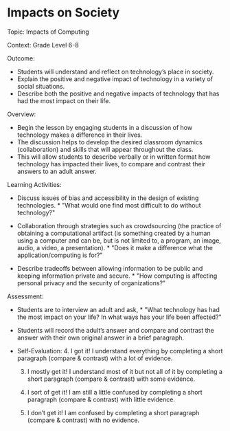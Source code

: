 # Impacts on Society
Topic: Impacts of Computing

Context: Grade Level 6-8

Outcome: 
* Students will understand and reflect on technology’s place in society. 
* Explain the positive and negative impact of technology in a variety of social situations. 
* Describe both the positive and negative impacts of technology that has had the most impact on their life.

Overview:
* Begin the lesson by engaging students in a discussion of how technology makes a difference in their lives. 
* The discussion helps to develop the desired classroom dynamics (collaboration) and skills that will appear throughout the class. 
* This will allow students to describe verbally or in written format how technology has impacted their lives, to compare and contrast their answers to an adult answer. 

Learning Activities: 
* Discuss issues of bias and accessibility in the design of existing technologies. 
       * "What would one find most difficult to do without technology?"

* Collaboration through strategies such as crowdsourcing (the practice of obtaining a computational artifact (is something created by a human using a 
     computer and can be, but is not limited to, a program, an image, audio, a video, a presentation). 
       * "Does it make a difference what the application/computing is for?"

* Describe tradeoffs between allowing information to be public and keeping information private and secure. 
       * "How computing is affecting personal privacy and the security of organizations?"

Assessment:
* Students are to interview an adult and ask,
       * "What technology has had the most impact on your life? In what ways has your life been affected?" 

* Students will record the adult’s answer and compare and contrast the answer with their own original answer in a brief paragraph.
	
* Self-Evaluation:
  4. I got it! I understand everything by completing a short paragraph (compare & contrast) with a lot of evidence. 

  3. I mostly get it! I understand most of it but not all of it by completing a short paragraph (compare & contrast) with some evidence. 

  2. I sort of get it! I am still a little confused by completing a short paragraph (compare & contrast) with little evidence. 

  1. I don’t get it! I am confused by completing a short paragraph (compare & contrast) with no evidence. 

